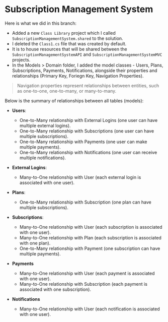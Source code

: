 # Subscription Management System 

Here is what we did in this branch:

- Added a new `Class Library` project which I called `SubscriptionManagementSystem.shared` to the solution.
- I deleted the `Class1.cs` file that was created by default.
- It is to house resources that will be shared between the `SubscriptionManagementSystemAPI` and `SubscriptionManagementSystemMVC` projects.
- In the Models > Domain folder, I added the model classes - Users, Plans, Subscriptions, Payments, Notifications, alongside their properties and relationships (Primary Key, Foriegn Key, Navigation Properties).
> Navigation properties represent relationships between entities, such as one-to-one, one-to-many, or many-to-many.

Below is the summary of relationships between all tables (models):
- **Users**: 
    - One-to-Many relationship with External Logins (one user can have multiple external logins).
    - One-to-Many relationship with Subscriptions (one user can have multiple subscriptions).
    - One-to-Many relationship with Payments (one user can make multiple payments).
    - One-to-Many relationship with Notifications (one user can receive multiple notifications).

- **External Logins**:
    - Many-to-One relationship with User (each external login is associated with one user).

- **Plans**:
    - One-to-Many relationship with Subscription (one plan can have multiple subscriptions). 

- **Subscriptions**:
    - Many-to-One relationship with User (each subscription is associated with one user).
    - Many-to-One relationship with Plan (each subscription is associated with one plan).
    - One-to-Many relationship with Payment (one subscription can have multiple payments).

- **Payments**
    - Many-to-One relationship with User (each payment is associated with one user).
    - Many-to-One relationship with Subscription (each payment is associated with one subscription).

- **Notifications**
    - Many-to-One relationship with User (each notification is associated with one user).